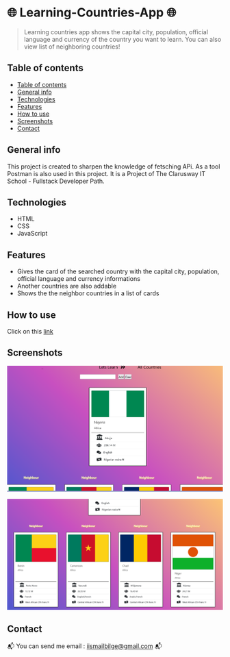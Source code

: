 # 
#  :globe_with_meridians: Learning-Countries-App :globe_with_meridians:
> Learning countries app shows the capital city, population, official language and currency of the country you want to learn. You can also view list of neighboring countries!

## Table of contents
  - [Table of contents](#table-of-contents)
  - [General info](#general-info)
  - [Technologies](#technologies)
  - [Features](#features)
  - [How to use](#how-to-use)
  - [Screenshots](#screenshots)
  - [Contact](#contact)

## General info
This project is created to sharpen the knowledge of fetsching APi. As a tool Postman is also used in this project. It is a Project of The Clarusway IT School - Fullstack Developer Path.

## Technologies
* HTML
* CSS
* JavaScript

## Features
* Gives the card of the searched country with the capital city, population, official language and currency informations
* Another countries are also addable
* Shows the the neighbor countries in a list of cards

## How to use
Click on this [link](https://i-bilge.github.io/Learning-Countries-App/)



## Screenshots

![Example screenshot](./ReadmePhotos/1.PNG)

![Example screenshot](./ReadmePhotos/2.PNG)


## Contact
:mailbox_with_mail: You can send me email : iismailbilge@gmail.com :mailbox_with_mail:
